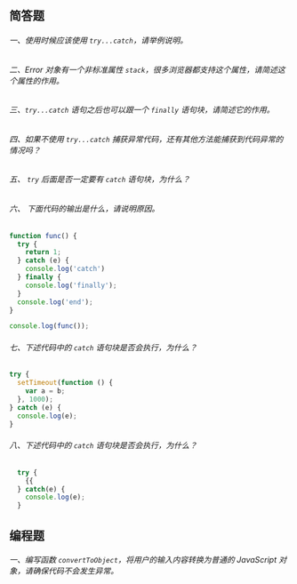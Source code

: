 ## 简答题

###### 一、使用时候应该使用 `try...catch`，请举例说明。

###### 二、Error 对象有一个非标准属性 `stack`，很多浏览器都支持这个属性，请简述这个属性的作用。

###### 三、`try...catch` 语句之后也可以跟一个 `finally` 语句块，请简述它的作用。

###### 四、如果不使用 `try...catch` 捕获异常代码，还有其他方法能捕获到代码异常的情况吗？

###### 五、 `try` 后面是否一定要有 `catch` 语句块，为什么？

###### 六、 下面代码的输出是什么，请说明原因。

```js
function func() {
  try {
    return 1;
  } catch (e) {
    console.log('catch')
  } finally {
    console.log('finally');
  }
  console.log('end');
}

console.log(func());
```

###### 七、下述代码中的 `catch` 语句块是否会执行，为什么？

```js
try {
  setTimeout(function () {
    var a = b;
  }, 1000);
} catch (e) {
  console.log(e);
}
```

###### 八、下述代码中的 `catch` 语句块是否会执行，为什么？

```js
  try {
    {{
  } catch(e) {
    console.log(e);
  }
```

## 编程题

###### 一、编写函数 `convertToObject`，将用户的输入内容转换为普通的 JavaScript 对象，请确保代码不会发生异常。
